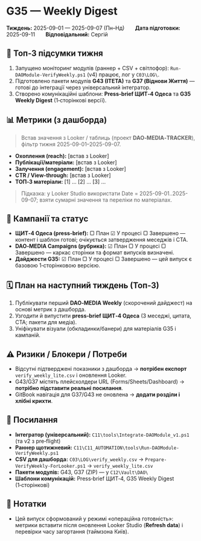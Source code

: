 # G35 — Weekly Digest
**Тиждень:** 2025-09-01 — 2025-09-07 (Пн–Нд)  **Дата підготовки:** 2025-09-11  **Відповідальний:** Сергій

## 🚀 Топ‑3 підсумки тижня
1) Запущено моніторинг модулів (раннер + CSV + світлофор): `Run-DAOModule-VerifyWeekly.ps1` (v4) працює, лог у `C03\LOG\`.
2) Підготовлено пакети модулів **G43 (ITETA)** та **G37 (Віднови Життя)** — готові до інтеграції через універсальний інтегратор.
3) Створено комунікаційні шаблони: **Press‑brief ЩИТ‑4 Одеса** та **G35 Weekly Digest** (1‑сторінкові версії).

## 📊 Метрики (з дашборда)
> Встав значення з Looker / таблиць (проект **DAO‑MEDIA‑TRACKER**), фільтр тижня 2025-09-01–2025-09-07.
- **Охоплення (reach):** [встав з Looker]  
- **Публікації/матеріали:** [встав з Looker]  
- **Залучення (engagement):** [встав з Looker]  
- **CTR / View‑through:** [встав з Looker]  
- **ТОП‑3 матеріали:** [1] … [2] … [3] …

> Підказка: у Looker Studio використати Date = 2025-09-01..2025-09-07; взяти сумарні значення та переліки по матеріалах.

## 📡 Кампанії та статус
- **ЩИТ‑4 Одеса (press‑brief):** ▢ План ☑ У процесі ▢ Завершено — контент і шаблон готові; очікується затвердження меседжів і CTA.  
- **DAO‑MEDIA Campaigns (рубрика):** ☑ План ▢ У процесі ▢ Завершено — каркас сторінки та формат випусків визначені.  
- **Дайджести G35:** ☑ План ▢ У процесі ▢ Завершено — цей випуск є базовою 1‑сторінковою версією.

## 🗓️ План на наступний тиждень (Топ‑3)
1) Публікувати перший **DAO‑MEDIA Weekly** (скорочений дайджест) на основі метрик з дашборда.  
2) Узгодити й випустити **press‑brief ЩИТ‑4 Одеса** (3 меседжі, цитата, CTA; пакети для медіа).  
3) Уніфікувати візуали (обкладинки/банери) для матеріалів G35 і кампаній.

## ⚠️ Ризики / Блокери / Потреби
- Відсутні підтверджені показники з дашборда → **потрібен експорт** `verify_weekly_lite.csv` і оновлення Looker.  
- G43/G37 містять плейсхолдери URL (Forms/Sheets/Dashboard) → **потрібно підставити реальні посилання**.  
- GitBook навігація для G37/G43 не оновлена → **додати розділи і хлібні крихти**.

## 🔗 Посилання
- **Інтегратор (універсальний):** `C11\tools\Integrate-DAOModule_v1.ps1` (та v2 з pre‑flight)  
- **Раннер щотижневий:** `C11\C11_AUTOMATION\tools\Run-DAOModule-VerifyWeekly.ps1`  
- **CSV для дашборда:** `C03\LOG\verify_weekly.csv` → `Prepare-VerifyWeekly-ForLooker.ps1` → `verify_weekly_lite.csv`  
- **Пакети модулів:** G43, G37 (ZIP) — у `C12\Vault\DAO\`  
- **Шаблони комунікацій:** Press‑brief ЩИТ‑4, G35 Weekly Digest (1‑сторінкові)

## 📝 Нотатки
- Цей випуск сформований у режимі «операційна готовність»: метрики вставити після оновлення Looker Studio (**Refresh data**) і перевірки часу загортання (таймзона Київ).
